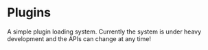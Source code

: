 Plugins
============

A simple plugin loading system. Currently the system is under heavy development
and the APIs can change at any time!
